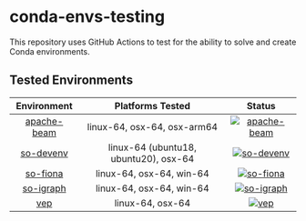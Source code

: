 # conda-envs-testing
This repository uses GitHub Actions to test for the ability to solve and create Conda environments.

## Tested Environments
| Environment | Platforms Tested | Status |
| :---------: | :--------------: | :----: |
| [apache-beam](envs/apache-beam.yaml) | linux-64, osx-64, osx-arm64 | [![apache-beam](https://github.com/mfansler/conda-envs-testing/actions/workflows/apache-beam.yaml/badge.svg)](https://github.com/mfansler/conda-envs-testing/actions/workflows/apache-beam.yaml) |
| [so-devenv](envs/so-devenv.yaml) | linux-64 (ubuntu18, ubuntu20), osx-64 | [![so-devenv](https://github.com/mfansler/conda-envs-testing/actions/workflows/so-devenv.yaml/badge.svg)](https://github.com/mfansler/conda-envs-testing/actions/workflows/so-devenv.yaml) |
| [so-fiona](envs/so-fiona.yaml) | linux-64, osx-64, win-64 | [![so-fiona](https://github.com/mfansler/conda-envs-testing/actions/workflows/so-fiona.yaml/badge.svg)](https://github.com/mfansler/conda-envs-testing/actions/workflows/so-fiona.yaml) |
| [so-igraph](envs/so-igraph.yaml) | linux-64, osx-64, win-64 | [![so-igraph](https://github.com/mfansler/conda-envs-testing/actions/workflows/so-igraph.yaml/badge.svg)](https://github.com/mfansler/conda-envs-testing/actions/workflows/so-igraph.yaml) |
| [vep](envs/vep.yaml) | linux-64, osx-64 | [![vep](https://github.com/mfansler/conda-envs-testing/actions/workflows/vep.yaml/badge.svg)](https://github.com/mfansler/conda-envs-testing/actions/workflows/vep.yaml) |
